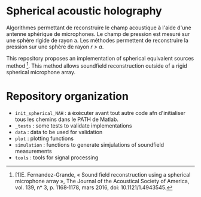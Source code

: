 # Spherical acoustic holography

Algorithmes permettant de reconstruire le champ acoustique à l'aide d'une antenne sphérique de microphones. 
Le champ de pression est mesuré sur une sphère rigide de rayon a. Les méthodes permettent de reconstruire la pression sur une 
sphère de rayon _r > a_. 

This repository proposes an implementation of spherical equivalent sources method [^1]. This method allows soundfield reconstruction outside of a rigid spherical microphone array. 

# Repository organization 

+ `init_spherical_NAH` : à éxécuter avant tout autre code afn d'initialiser tous les chemins dans le PATH de Matlab. 
+ `_tests` : some tests to validate implementations
+ `data` : data to be used for validation
+ `plot` : plotting functions
+ `simulation` : functions to generate simjulations of soundfield measurements
+ `tools` : tools for signal processing

[^1]: [1]E. Fernandez-Grande, « Sound field reconstruction using a spherical microphone array », The Journal of the Acoustical Society of America, vol. 139, nᵒ 3, p. 1168‑1178, mars 2016, doi: 10.1121/1.4943545.
